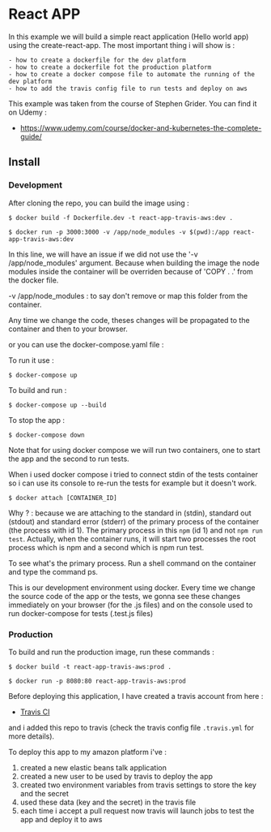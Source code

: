 # React APP

In this example we will build a simple react application (Hello world app) using the create-react-app. The most important thing i will show is :

    - how to create a dockerfile for the dev platform
    - how to create a dockerfile fot the production platform
    - how to create a docker compose file to automate the running of the dev platform
    - how to add the travis config file to run tests and deploy on aws

This example was taken from the course of  Stephen Grider. You can find it on Udemy :

-  https://www.udemy.com/course/docker-and-kubernetes-the-complete-guide/

## Install

### Development

After cloning the repo, you can build the image using :

    $ docker build -f Dockerfile.dev -t react-app-travis-aws:dev .

    $ docker run -p 3000:3000 -v /app/node_modules -v $(pwd):/app react-app-travis-aws:dev

In this line, we will have an issue if we did not use the '-v /app/node_modules' argument. Because when building the image the node modules inside the container will be overriden because of 'COPY . .' from the docker file.

-v /app/node_modules : to say don't remove or map this folder from the container.

Any time we change the code, theses changes will be propagated to the container and then to your browser.

or you can use the docker-compose.yaml file :

To run it use :

    $ docker-compose up

To build and run :

    $ docker-compose up --build

To stop the app :

    $ docker-compose down

Note that for using docker compose we will run two containers, one to start the app and the second to run tests.

When i used docker compose i tried to connect stdin of the tests container so i can use its console to re-run the tests for example but it doesn't work.

    $ docker attach [CONTAINER_ID]

Why ? : because we are attaching to the standard in (stdin), standard out (stdout) and standard error (stderr) of the primary process of the container (the process with id 1). The primary process in this `npm` (id 1) and not `npm run test`. Actually, when the container runs, it will start two processes the root process which is npm and a second which is npm run test.

To see what's the primary process. Run a shell command on the container and type the command ps.

This is our development environment using docker. Every time we change the source code of the app or the tests, we gonna see these changes immediately on your browser (for the .js files) and on the console used to run docker-compose for tests (.test.js files)

### Production

To build and run the production image, run these commands :

    $ docker build -t react-app-travis-aws:prod .

    $ docker run -p 8080:80 react-app-travis-aws:prod

Before deploying this application, I have created a travis account from here :

- [Travis CI](https://travis-ci.org/)

and i added this repo to travis (check the travis config file `.travis.yml` for more details).

To deploy this app to my amazon platform i've :

1. created a new elastic beans talk application
2. created a new user to be used by travis to deploy the app
3. created two environment variables from travis settings to store the key and the secret
4. used these data (key and the secret) in the travis file
5. each time i accept a pull request now travis will launch jobs to test the app and deploy it to aws
